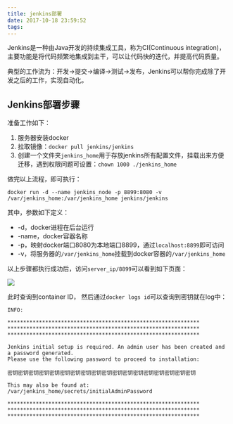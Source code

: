 ```yaml
---
title: jenkins部署
date: 2017-10-18 23:59:52
tags:
---
```

Jenkins是一种由Java开发的持续集成工具，称为CI(Continuous integration)，主要功能是将代码频繁地集成到主干，可以让代码快的迭代，并提高代码质量。

典型的工作流为：开发→提交→编译→测试→发布，Jenkins可以帮你完成除了开发之后的工作，实现自动化。

## Jenkins部署步骤

准备工作如下：

1. 服务器安装docker
2. 拉取镜像：`docker pull jenkins/jenkins`
3. 创建一个文件夹`jenkins_home`用于存放jenkins所有配置文件，挂载出来方便迁移，遇到权限问题可设置：`chown 1000 ./jenkins_home`

做完以上流程，即可执行：

```
docker run -d --name jenkins_node -p 8899:8080 -v /var/jenkins_home:/var/jenkins_home jenkins/jenkins
```

其中，参数如下定义：

- -d，docker进程在后台运行
- -name，docker容器名称
- -p，映射docker端口8080为本地端口8899，通过`localhost:8899`即可访问
- -v，将服务器的`/var/jenkins_home`挂载到docker容器的`/var/jenkins_home`

以上步骤都执行成功后，访问`server_ip/8899`可以看到如下页面：

![](http://7xp5r4.com1.z0.glb.clouddn.com/17-10-18/84127408.jpg)

此时查询到container ID， 然后通过`docker logs id`可以查询到密钥就在log中：

```
INFO:

*************************************************************
*************************************************************
*************************************************************

Jenkins initial setup is required. An admin user has been created and a password generated.
Please use the following password to proceed to installation:

密钥密钥密钥密钥密钥密钥密钥密钥密钥密钥密钥密钥密钥密钥密钥密钥密钥密钥

This may also be found at: /var/jenkins_home/secrets/initialAdminPassword

*************************************************************
*************************************************************
*************************************************************
```
